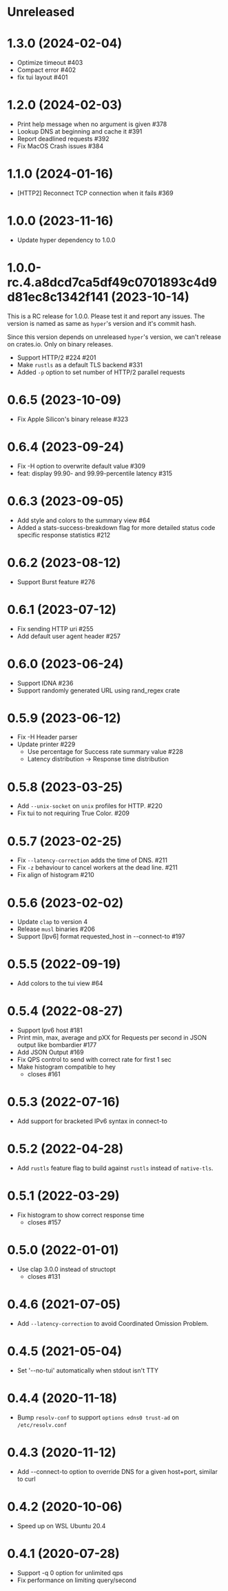 # Unreleased

# 1.3.0 (2024-02-04)

- Optimize timeout #403 
- Compact error #402 
- fix tui layout #401 

# 1.2.0 (2024-02-03)

- Print help message when no argument is given #378
- Lookup DNS at beginning and cache it #391
- Report deadlined requests #392 
- Fix MacOS Crash issues #384

# 1.1.0 (2024-01-16)

-  [HTTP2] Reconnect TCP connection when it fails #369 

# 1.0.0 (2023-11-16)

- Update hyper dependency to 1.0.0

# 1.0.0-rc.4.a8dcd7ca5df49c0701893c4d9d81ec8c1342f141 (2023-10-14)

This is a RC release for 1.0.0. Please test it and report any issues.
The version is named as same as `hyper`'s version and it's commit hash.

Since this version depends on unreleased `hyper`'s version, we can't release on crates.io. Only on binary releases.

- Support HTTP/2 #224 #201
- Make `rustls` as a default TLS backend #331
- Added `-p` option to set number of HTTP/2 parallel requests

# 0.6.5 (2023-10-09)

- Fix Apple Silicon's binary release #323

# 0.6.4 (2023-09-24)

- Fix -H option to overwrite default value #309
- feat: display 99.90- and 99.99-percentile latency #315 

# 0.6.3 (2023-09-05)

- Add style and colors to the summary view #64
- Added a stats-success-breakdown flag for more detailed status code specific response statistics #212

# 0.6.2 (2023-08-12)

- Support Burst feature #276

# 0.6.1 (2023-07-12)

- Fix sending HTTP uri #255
- Add default user agent header #257

# 0.6.0 (2023-06-24)

- Support IDNA #236
- Support randomly generated URL using rand_regex crate

# 0.5.9 (2023-06-12)

- Fix -H Header parser
-  Update printer #229
    -  Use percentage for Success rate summary value #228 
    - Latency distribution -> Response time distribution

# 0.5.8 (2023-03-25)

- Add `--unix-socket` on `unix` profiles for HTTP. #220
- Fix tui to not requiring True Color. #209

# 0.5.7 (2023-02-25)

- Fix `--latency-correction` adds the time of DNS. #211
- Fix `-z` behaviour to cancel workers at the dead line. #211
- Fix align of histogram #210

# 0.5.6 (2023-02-02)

- Update `clap` to version 4
- Release `musl` binaries #206
- Support [Ipv6] format requested_host in --connect-to #197

# 0.5.5 (2022-09-19)

- Add colors to the tui view #64

# 0.5.4 (2022-08-27)

- Support Ipv6 host #181
- Print min, max, average and pXX for Requests per second in JSON output like bombardier #177
- Add JSON Output #169
- Fix QPS control to send with correct rate for first 1 sec
- Make histogram compatible to hey
    - closes #161

# 0.5.3 (2022-07-16)

- Add support for bracketed IPv6 syntax in connect-to

# 0.5.2 (2022-04-28)

- Add `rustls` feature flag to build against `rustls` instead of `native-tls`.

# 0.5.1 (2022-03-29)

- Fix histogram to show correct response time
    - closes #157

# 0.5.0 (2022-01-01)

- Use clap 3.0.0 instead of structopt
    - closes #131

# 0.4.6 (2021-07-05)

- Add `--latency-correction` to avoid Coordinated Omission Problem.

# 0.4.5 (2021-05-04)

- Set '--no-tui' automatically when stdout isn't TTY

# 0.4.4 (2020-11-18)

- Bump `resolv-conf` to support `options edns0 trust-ad` on `/etc/resolv.conf`

# 0.4.3 (2020-11-12)

- Add --connect-to option to override DNS for a given host+port, similar to curl

# 0.4.2 (2020-10-06)

- Speed up on WSL Ubuntu 20.4

# 0.4.1 (2020-07-28)

- Support -q 0 option for unlimited qps
- Fix performance on limiting query/second
